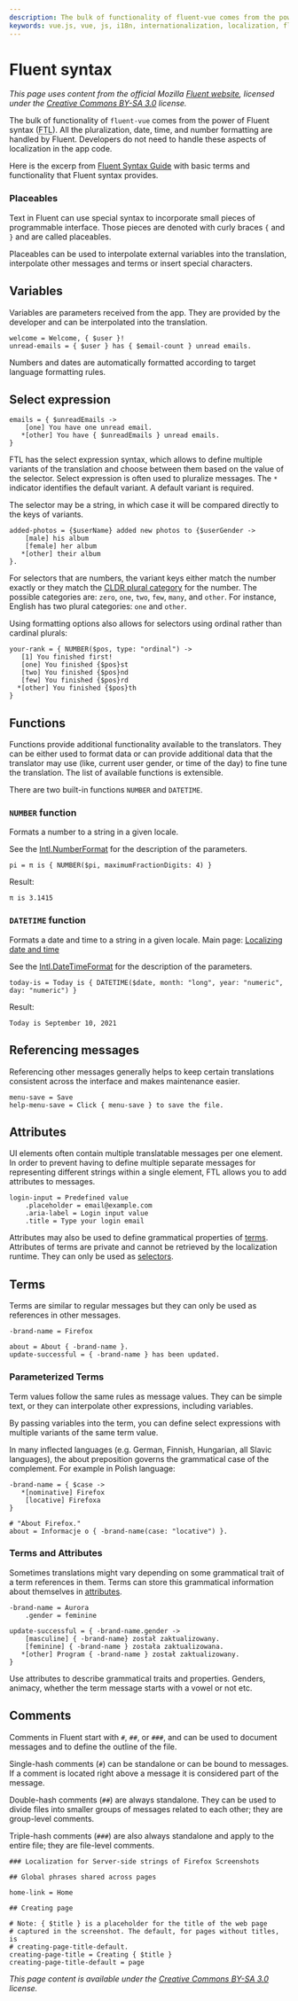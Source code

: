 ```yaml
---
description: The bulk of functionality of fluent-vue comes from the power of Fluent syntax. All the pluralization, date, time, and number formatting are handled by Fluent.
keywords: vue.js, vue, js, i18n, internationalization, localization, fluent, ftl, pluralization, plural, date format, number format
---
```


# Fluent syntax

*This page uses content from the official Mozilla [Fluent website](https://projectfluent.org/), licensed under the [Creative Commons BY-SA 3.0](https://creativecommons.org/licenses/by-sa/3.0/) license.*

The bulk of functionality of `fluent-vue` comes from the power of Fluent syntax (<abbr title="Fluent Translation List">FTL</abbr>). All the pluralization, date, time, and number formatting are handled by Fluent. Developers do not need to handle these aspects of localization in the app code.

Here is the excerp from [Fluent Syntax Guide](https://www.projectfluent.org/fluent/guide/) with basic terms and functionality that Fluent syntax provides.

### Placeables

Text in Fluent can use special syntax to incorporate small pieces of programmable interface. Those pieces are denoted with curly braces `{` and `}` and are called placeables.

Placeables can be used to interpolate external variables into the translation, interpolate other messages and terms or insert special characters.

## Variables

Variables are parameters received from the app. They are provided by the developer and can be interpolated into the translation.

```ftl
welcome = Welcome, { $user }!
unread-emails = { $user } has { $email-count } unread emails.
```

Numbers and dates are automatically formatted according to target language formatting rules.

## Select expression

```ftl
emails = { $unreadEmails ->
    [one] You have one unread email.
   *[other] You have { $unreadEmails } unread emails.
}
```

FTL has the select expression syntax, which allows to define multiple variants of the translation and choose between them based on the value of the selector. Select expression is often used to pluralize messages. The `*` indicator identifies the default variant. A default variant is required.

The selector may be a string, in which case it will be compared directly to the keys of variants.

```ftl
added-photos = {$userName} added new photos to {$userGender ->
    [male] his album
    [female] her album
   *[other] their album
}.
```

For selectors that are numbers, the variant keys either match the number exactly or they match the [CLDR plural category](https://www.unicode.org/cldr/cldr-aux/charts/30/supplemental/language_plural_rules.html) for the number. The possible categories are: `zero`, `one`, `two`, `few`, `many`, and `other`. For instance, English has two plural categories: `one` and `other`.

Using formatting options also allows for selectors using ordinal rather than cardinal plurals:

```ftl
your-rank = { NUMBER($pos, type: "ordinal") ->
   [1] You finished first!
   [one] You finished {$pos}st
   [two] You finished {$pos}nd
   [few] You finished {$pos}rd
  *[other] You finished {$pos}th
}
```

## Functions

Functions provide additional functionality available to the translators. They can be either used to format data or can provide additional data that the translator may use (like, current user gender, or time of the day) to fine tune the translation. The list of available functions is extensible.

There are two built-in functions `NUMBER` and `DATETIME`.

### `NUMBER` function

Formats a number to a string in a given locale.

See the [Intl.NumberFormat](https://developer.mozilla.org/en-US/docs/Web/JavaScript/Reference/Global_Objects/NumberFormat) for the description of the parameters.

```ftl
pi = π is { NUMBER($pi, maximumFractionDigits: 4) }
```

Result:

```
π is 3.1415
```

### `DATETIME` function

Formats a date and time to a string in a given locale. Main page: [Localizing date and time](/howto/date-time)

See the [Intl.DateTimeFormat](https://developer.mozilla.org/en-US/docs/Web/JavaScript/Reference/Global_Objects/DateTimeFormat) for the description of the parameters.

```ftl
today-is = Today is { DATETIME($date, month: "long", year: "numeric", day: "numeric") }
```

Result:

```
Today is ⁨September 10, 2021⁩
```

## Referencing messages

Referencing other messages generally helps to keep certain translations consistent across the interface and makes maintenance easier.

```ftl
menu-save = Save
help-menu-save = Click { menu-save } to save the file.
```

## Attributes

UI elements often contain multiple translatable messages per one element. In order to prevent having to define multiple separate messages for representing different strings within a single element, FTL allows you to add attributes to messages.

```ftl
login-input = Predefined value
    .placeholder = email@example.com
    .aria-label = Login input value
    .title = Type your login email
```

Attributes may also be used to define grammatical properties of [terms](/fluent-syntax#terms). Attributes of terms are private and cannot be retrieved by the localization runtime. They can only be used as [selectors](/fluent-syntax#select-expression).

## Terms

Terms are similar to regular messages but they can only be used as references in other messages.

```ftl
-brand-name = Firefox

about = About { -brand-name }.
update-successful = { -brand-name } has been updated.
```

### Parameterized Terms

Term values follow the same rules as message values. They can be simple text, or they can interpolate other expressions, including variables.

By passing variables into the term, you can define select expressions with multiple variants of the same term value.

In many inflected languages (e.g. German, Finnish, Hungarian, all Slavic languages), the about preposition governs the grammatical case of the complement. For example in Polish language:

```ftl
-brand-name = { $case ->
   *[nominative] Firefox
    [locative] Firefoxa
}

# "About Firefox."
about = Informacje o { -brand-name(case: "locative") }.
```

### Terms and Attributes

Sometimes translations might vary depending on some grammatical trait of a term references in them. Terms can store this grammatical information about themselves in [attributes](/fluent-syntax#attributes).

```ftl
-brand-name = Aurora
    .gender = feminine

update-successful = { -brand-name.gender ->
    [masculine] { -brand-name} został zaktualizowany.
    [feminine] { -brand-name } została zaktualizowana.
   *[other] Program { -brand-name } został zaktualizowany.
}
```

Use attributes to describe grammatical traits and properties. Genders, animacy, whether the term message starts with a vowel or not etc.

## Comments

Comments in Fluent start with `#`, `##`, or `###`, and can be used to document messages and to define the outline of the file.

Single-hash comments (`#`) can be standalone or can be bound to messages. If a comment is located right above a message it is considered part of the message.

Double-hash comments (`##`) are always standalone. They can be used to divide files into smaller groups of messages related to each other; they are group-level comments.

Triple-hash comments (`###`) are also always standalone and apply to the entire file; they are file-level comments.

```ftl
### Localization for Server-side strings of Firefox Screenshots

## Global phrases shared across pages

home-link = Home

## Creating page

# Note: { $title } is a placeholder for the title of the web page
# captured in the screenshot. The default, for pages without titles, is
# creating-page-title-default.
creating-page-title = Creating { $title }
creating-page-title-default = page
```

*This page content is available under the [Creative Commons BY-SA 3.0](https://creativecommons.org/licenses/by-sa/3.0) license.*
